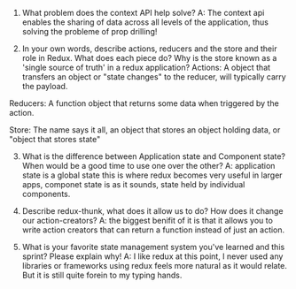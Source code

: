 1. What problem does the context API help solve? A: The context api enables the sharing of data across all levels of the application, thus solving the probleme of prop drilling!

2. In your own words, describe actions, reducers and the store and their role in Redux. What does each piece do? Why is the store known as a 'single source of truth' in a redux application? Actions: A object that transfers an object or "state changes" to the reducer, will typically carry the payload.

 Reducers: A function object that returns some data when triggered by the action. 

 Store:  The name says it all, an object that stores an object holding data, or "object that stores state"

3. What is the difference between Application state and Component state? When would be a good time to use one over the other? A: application state is a global state this is where redux becomes very useful in larger apps, componet state is as it sounds, state held by individual components.

4. Describe redux-thunk, what does it allow us to do? How does it change our action-creators? A: the biggest benifit of it is that it allows you to write action creators that can return a function instead of just an action.

5. What is your favorite state management system you've learned and this sprint? Please explain why! A: I like redux at this point, I never used any libraries or frameworks using redux feels more natural as it would relate. But it is still quite forein to my typing hands.
